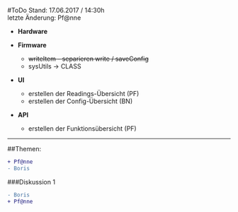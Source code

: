 #ToDo
Stand: 17.06.2017 / 14:30h  
letzte Änderung: Pf@nne

- **Hardware**
  
- **Firmware**
  - ~~writeItem - separieren write / saveConfig~~
  - sysUtils -> CLASS

- **UI**
  - erstellen der Readings-Übersicht (PF)
  - erstellen der Config-Übersicht (BN)
  
- **API**
  - erstellen der Funktionsübersicht (PF)
 

  
***
##Themen:
```diff
+ Pf@nne
- Boris
```
  
###Diskussion 1
```diff
- Boris
+ Pf@nne
```
